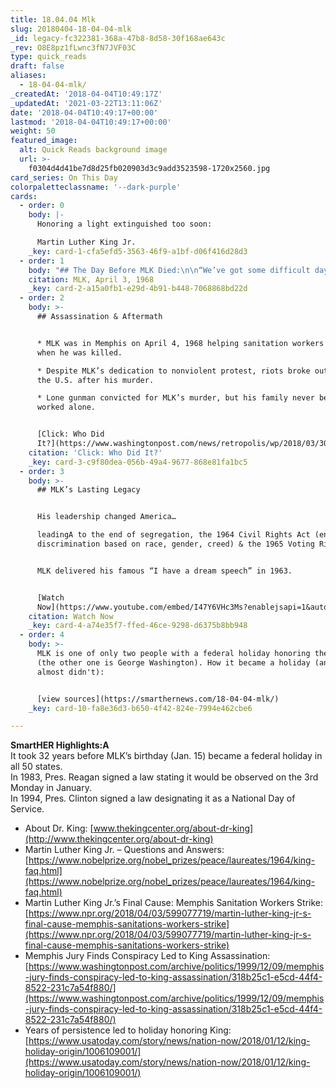 ```yaml
---
title: 18.04.04 Mlk
slug: 20180404-18-04-04-mlk
_id: legacy-fc322381-368a-47b8-8d58-30f168ae643c
_rev: O8E8pz1fLwnc3fN7JVF03C
type: quick_reads
draft: false
aliases:
  - 18-04-04-mlk/
_createdAt: '2018-04-04T10:49:17Z'
_updatedAt: '2021-03-22T13:11:06Z'
date: '2018-04-04T10:49:17+00:00'
lastmod: '2018-04-04T10:49:17+00:00'
weight: 50
featured_image:
  alt: Quick Reads background image
  url: >-
    f0304d4d41be7d8d25fb020903d3c9add3523598-1720x2560.jpg
card_series: On This Day
colorpaletteclassname: '--dark-purple'
cards:
  - order: 0
    body: |-
      Honoring a light extinguished too soon:

      Martin Luther King Jr.
    _key: card-1-cfa5efd5-3563-46f9-a1bf-d06f416d28d3
  - order: 1
    body: "## The Day Before MLK Died:\n\n“We’ve got some difficult days ahead. …. Like anybody, I would like to live a long life a\x14 longevity has its place. But I’m not concerned about that now. I just want to do God’s will…. I may not get there with you. But I want you to know tonight, that we, as a people, will get to the promised land.”\n\n[MLK, April 3, 1968](https://www.smithsonianmag.com/videos/category/history/mlks-last-speech/)"
    citation: MLK, April 3, 1968
    _key: card-2-a15a0fb1-e29d-4b91-b448-7068868bd22d
  - order: 2
    body: >-
      ## Assassination & Aftermath


      * MLK was in Memphis on April 4, 1968 helping sanitation workers on strike
      when he was killed.

      * Despite MLK’s dedication to nonviolent protest, riots broke out across
      the U.S. after his murder.

      * Lone gunman convicted for MLK’s murder, but his family never believed he
      worked alone.


      [Click: Who Did
      It?](https://www.washingtonpost.com/news/retropolis/wp/2018/03/30/who-killed-martin-luther-king-jr-his-family-believes-james-earl-ray-was-framed/?utm_term=.0e93ef27d6f0)
    citation: 'Click: Who Did It?'
    _key: card-3-c9f80dea-056b-49a4-9677-868e81fa1bc5
  - order: 3
    body: >-
      ## MLK’s Lasting Legacy


      His leadership changed America…  

      leadingA to the end of segregation, the 1964 Civil Rights Act (ending
      discrimination based on race, gender, creed) & the 1965 Voting Rights Act.


      MLK delivered his famous “I have a dream speech” in 1963.


      [Watch
      Now](https://www.youtube.com/embed/I47Y6VHc3Ms?enablejsapi=1&autoplay=1&rel=0)
    citation: Watch Now
    _key: card-4-a74e35f7-ffed-46ce-9298-d6375b8bb948
  - order: 4
    body: >-
      MLK is one of only two people with a federal holiday honoring their birth
      (the other one is George Washington). How it became a holiday (and how it
      almost didn't):


      [view sources](https://smarthernews.com/18-04-04-mlk/)
    _key: card-10-fa8e36d3-b650-4f42-824e-7994e462cbe6

---
```

**SmartHER Highlights:A**  
It took 32 years before MLK’s birthday (Jan. 15) became a federal holiday in all 50 states.  
In 1983, Pres. Reagan signed a law stating it would be observed on the 3rd Monday in January.  
In 1994, Pres. Clinton signed a law designating it as a National Day of Service.

* About Dr. King: [www.thekingcenter.org/about-dr-king](http://www.thekingcenter.org/about-dr-king)
* Martin Luther King Jr. – Questions and Answers: [https://www.nobelprize.org/nobel_prizes/peace/laureates/1964/king-faq.html](https://www.nobelprize.org/nobel_prizes/peace/laureates/1964/king-faq.html)
* Martin Luther King Jr.’s Final Cause: Memphis Sanitation Workers Strike: [https://www.npr.org/2018/04/03/599077719/martin-luther-king-jr-s-final-cause-memphis-sanitations-workers-strike](https://www.npr.org/2018/04/03/599077719/martin-luther-king-jr-s-final-cause-memphis-sanitations-workers-strike)
* Memphis Jury Finds Conspiracy Led to King Assassination: [https://www.washingtonpost.com/archive/politics/1999/12/09/memphis-jury-finds-conspiracy-led-to-king-assassination/318b25c1-e5cd-44f4-8522-231c7a54f880/](https://www.washingtonpost.com/archive/politics/1999/12/09/memphis-jury-finds-conspiracy-led-to-king-assassination/318b25c1-e5cd-44f4-8522-231c7a54f880/)
* Years of persistence led to holiday honoring King: [https://www.usatoday.com/story/news/nation-now/2018/01/12/king-holiday-origin/1006109001/](https://www.usatoday.com/story/news/nation-now/2018/01/12/king-holiday-origin/1006109001/)